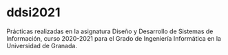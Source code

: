 # ddsi2021
Prácticas realizadas en la asignatura Diseño y Desarrollo de Sistemas de Información, curso 2020-2021 para el Grado de Ingeniería Informática en la Universidad de Granada. 
